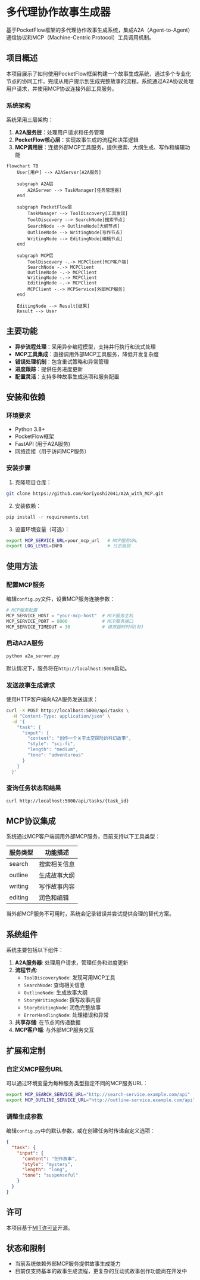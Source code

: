 # 多代理协作故事生成器

基于PocketFlow框架的多代理协作故事生成系统，集成A2A（Agent-to-Agent）通信协议和MCP（Machine-Centric Protocol）工具调用机制。

## 项目概述

本项目展示了如何使用PocketFlow框架构建一个故事生成系统，通过多个专业化节点的协同工作，完成从用户提示到生成完整故事的流程。系统通过A2A协议处理用户请求，并使用MCP协议连接外部工具服务。

### 系统架构

系统采用三层架构：

1. **A2A服务层**：处理用户请求和任务管理
2. **PocketFlow核心层**：实现故事生成的流程和决策逻辑
3. **MCP调用层**：连接外部MCP工具服务，提供搜索、大纲生成、写作和编辑功能

```mermaid
flowchart TB
    User[用户] --> A2AServer[A2A服务]
    
    subgraph A2A层
        A2AServer --> TaskManager[任务管理器]
    end
    
    subgraph PocketFlow层
        TaskManager --> ToolDiscovery[工具发现]
        ToolDiscovery --> SearchNode[搜索节点]
        SearchNode --> OutlineNode[大纲节点]
        OutlineNode --> WritingNode[写作节点]
        WritingNode --> EditingNode[编辑节点]
    end
    
    subgraph MCP层
        ToolDiscovery -.-> MCPClient[MCP客户端]
        SearchNode -.-> MCPClient
        OutlineNode -.-> MCPClient
        WritingNode -.-> MCPClient
        EditingNode -.-> MCPClient
        MCPClient -.-> MCPService[外部MCP服务]
    end
    
    EditingNode --> Result[结果]
    Result --> User
```

## 主要功能

- **异步流程处理**：采用异步编程模型，支持并行执行和流式处理
- **MCP工具集成**：直接调用外部MCP工具服务，降低开发复杂度
- **错误处理机制**：包含重试策略和异常管理
- **进度跟踪**：提供任务进度更新
- **配置灵活**：支持多种故事生成选项和服务配置

## 安装和依赖

### 环境要求
- Python 3.8+
- PocketFlow框架
- FastAPI (用于A2A服务)
- 网络连接（用于访问MCP服务）

### 安装步骤

1. 克隆项目仓库：
```bash
git clone https://github.com/koriyoshi2041/A2A_with_MCP.git
```

2. 安装依赖：
```bash
pip install -r requirements.txt
```

3. 设置环境变量（可选）：
```bash
export MCP_SERVICE_URL=your_mcp_url   # MCP服务URL
export LOG_LEVEL=INFO                 # 日志级别
```

## 使用方法

### 配置MCP服务

编辑`config.py`文件，设置MCP服务连接参数：

```python
# MCP服务配置
MCP_SERVICE_HOST = "your-mcp-host"  # MCP服务主机
MCP_SERVICE_PORT = 8000             # MCP服务端口
MCP_SERVICE_TIMEOUT = 30            # 请求超时时间(秒)
```

### 启动A2A服务

```bash
python a2a_server.py
```

默认情况下，服务将在`http://localhost:5000`启动。

### 发送故事生成请求

使用HTTP客户端向A2A服务发送请求：

```bash
curl -X POST http://localhost:5000/api/tasks \
  -H "Content-Type: application/json" \
  -d '{
    "task": {
      "input": {
        "content": "创作一个关于太空探险的科幻故事",
        "style": "sci-fi",
        "length": "medium",
        "tone": "adventurous"
      }
    }
  }'
```

### 查询任务状态和结果

```bash
curl http://localhost:5000/api/tasks/{task_id}
```

## MCP协议集成

系统通过MCP客户端调用外部MCP服务，目前支持以下工具类型：

| 服务类型 | 功能描述 |
|---------|---------|
| search  | 搜索相关信息 |
| outline | 生成故事大纲 |
| writing | 写作故事内容 |
| editing | 润色和编辑  |

当外部MCP服务不可用时，系统会记录错误并尝试提供合理的替代方案。

## 系统组件

系统主要包括以下组件：

1. **A2A服务器**: 处理用户请求，管理任务和进度更新
2. **流程节点**: 
   - `ToolDiscoveryNode`: 发现可用MCP工具
   - `SearchNode`: 查询相关信息
   - `OutlineNode`: 生成故事大纲
   - `StoryWritingNode`: 撰写故事内容
   - `StoryEditingNode`: 润色完整故事
   - `ErrorHandlingNode`: 处理错误和异常
3. **共享存储**: 在节点间传递数据
4. **MCP客户端**: 与外部MCP服务交互


## 扩展和定制

### 自定义MCP服务URL

可以通过环境变量为每种服务类型指定不同的MCP服务URL：

```bash
export MCP_SEARCH_SERVICE_URL="http://search-service.example.com/api"
export MCP_OUTLINE_SERVICE_URL="http://outline-service.example.com/api"
```

### 调整生成参数

编辑`config.py`中的默认参数，或在创建任务时传递自定义选项：

```json
{
  "task": {
    "input": {
      "content": "创作故事",
      "style": "mystery",
      "length": "long",
      "tone": "suspenseful"
    }
  }
}
```

## 许可

本项目基于[MIT许可证](https://github.com/koriyoshi2041/A2A_with_MCP/blob/main/LICENSE)开源。

## 状态和限制

- 当前系统依赖外部MCP服务提供故事生成能力
- 目前仅支持基本的故事生成流程，更复杂的互动式故事创作功能尚在开发中